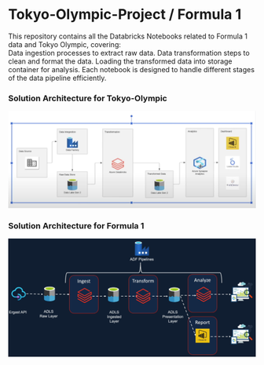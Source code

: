 # Tokyo-Olympic-Project / Formula 1
This repository contains all the Databricks Notebooks related to Formula 1 data and Tokyo Olympic, covering:  
Data ingestion processes to extract raw data. 
Data transformation steps to clean and format the data. 
Loading the transformed data into storage container for analysis. 
Each notebook is designed to handle different stages of the data pipeline efficiently.

<p align="center">
  <h3>Solution Architecture for Tokyo-Olympic</h3>
  <img src="Tokyo-Olympic/Screenshot 2024-08-16 181245.png" width="1200" alt="accessibility text">
  <h3>Solution Architecture for Formula 1</h3>
  <img src="Formula1/Screenshot 2024-08-17 172748.png" width="1200" alt="accessibility text">
</p>
